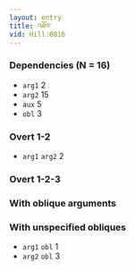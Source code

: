 ```yaml
---
layout: entry
title: འཐོབ་
vid: Hill:0816
---
```

### Dependencies (N = 16)
* `arg1` 2
* `arg2` 15
* `aux` 5
* `obl` 3


### Overt 1-2
* `arg1` `arg2` 2


### Overt 1-2-3


### With oblique arguments


### With unspecified obliques
* `arg1` `obl` 1
* `arg2` `obl` 3
